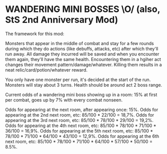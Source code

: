 # WANDERING MINI BOSSES \O/ (also, StS 2nd Anniversary Mod)

The framework for this mod:

Monsters that appear in the middle of combat and stay for a few rounds during which they do actions (like debuffs, attacks, etc) after which they'll run away. All damage they incurred will be saved and when you encounter them again, they'll have the same health.
Encountering them in a hgiher act changes their movement pattern/damage/whatever.
Killing them results in a neat relic/card/potion/whatever reward.

You only have one monster per run, it's decided at the start of the run.
Monsters will stay about 3 turns.
Health should be around act 2 boss range.

Current odds of a wandering mini boss showing up in a room:
15% at first per combat, goes up by 7% with every combat nonseen.

Odds for appearing at the next room, after appearing once: 15%.
Odds for appearing at the 2nd next room, etc: 85/100 * 22/100 = 18,7%.
Odds for appearing at the 3rd next room, etc: 85/100 * 78/100 * 29/100 = 19,2%.
Odds for appearing at the 4th next room, etc: 85/100 * 78/100 * 71/100 * 36/100 = 16,9%.
Odds for appearing at the 5th next room, etc: 85/100 * 78/100 * 71/100 * 64/100 * 43/100 = 12,9%.
Odds for appearing at the 6th next room, etc: 85/100 * 78/100 * 71/100 * 64/100 * 57/100 * 50/100 = 8.5%.
